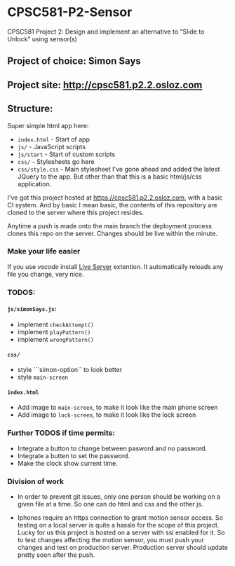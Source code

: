 # CPSC581-P2-Sensor
CPSC581 Project 2: Design and implement an alternative to "Slide to Unlock" using sensor(s)

## Project of choice: Simon Says
## Project site: http://cpsc581.p2.2.osloz.com
## Structure:

Super simple html app here:

* ```index.html``` - Start of app
* ```js/``` - JavaScript scripts
* ```js/start``` - Start of custom scripts
* ```css/``` - Stylesheets go here
* ```css/style.css``` - Main stylesheet
I've gone ahead and added the latest JQuery to the app. But other than that this is a basic html/js/css application. 

I've got this project hosted at https://cpsc581.p2.2.osloz.com, with a basic CI system. And by basic I mean basic, the contents of this repository are cloned to the server where this project resides.

Anytime a push is made onto the main branch the deployment process clones this repo on the server. Changes should be live within the minute.


### Make your life easier

If you use *vscode* install [Live Server](https://marketplace.visualstudio.com/items?itemName=ritwickdey.LiveServer) extention. It automatically reloads any file you change, very nice.

### TODOS: 

#### ```js/simonSays.js```:

* implement ```checkAttempt()```
* implement ```playPattern()```
* implement ```wrongPattern()```

#### ```css/```

* style ```simon-option`` to look better
* style ```main-screen```

#### ```index.html```

* Add image to ```main-screen```, to make it look like the main phone screen
* Add image to ```lock-screen```, to make it look like the lock screen

### Further TODOS if time permits:

* Integrate a button to change between pasword and no password.
* Integrate a butten to set the password.
* Make the clock show current time.


### Division of work

* In order to prevent git issues, only one person should be working on a given file at a time. So one can do html and css and the other js.

* Iphones require an https connection to grant motion sensor access. So testing on a local server is quite a hassle for the scope of this project. Lucky for us this project is hosted on a server with ssl enabled for it. So to test changes affecting the motion sensor, you must push your changes and test on production server. Production server should update pretty soon after the push.